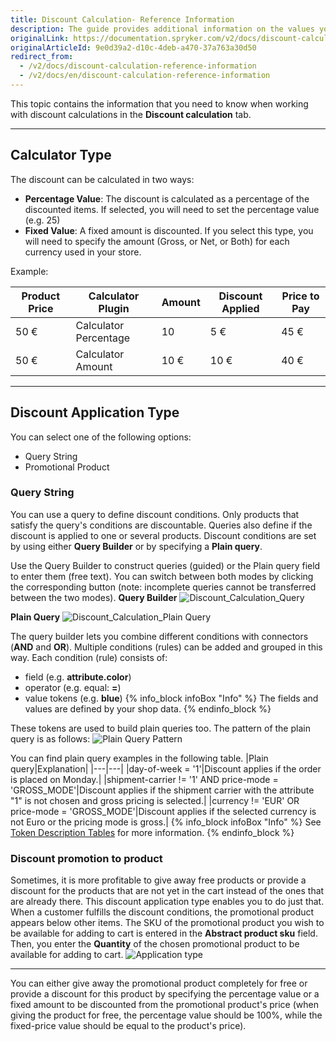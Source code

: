 ```yaml
---
title: Discount Calculation- Reference Information
description: The guide provides additional information on the values you use when working with discount calculations in the Back Office.
originalLink: https://documentation.spryker.com/v2/docs/discount-calculation-reference-information
originalArticleId: 9e0d39a2-d10c-4deb-a470-37a763a30d50
redirect_from:
  - /v2/docs/discount-calculation-reference-information
  - /v2/docs/en/discount-calculation-reference-information
---
```


This topic contains the information that you need to know when working with discount calculations in the **Discount calculation** tab.
***

## Calculator Type
The discount can be calculated in two ways:
* **Percentage Value**: The discount is calculated as a percentage of the discounted items. If selected, you will need to set the percentage value (e.g. 25)
* **Fixed Value**: A fixed amount is discounted. If you select this type, you will need to specify the amount (Gross, or Net, or Both) for each currency used in your store.

Example:

| Product Price | Calculator Plugin | Amount | Discount Applied | Price to Pay |
| --- | --- | --- | --- | --- |
| 50 € | Calculator Percentage | 10 |5 € | 45 € |
| 50 €| Calculator Amount | 10 €| 10 €| 40 €|
***
## Discount Application Type
You can select one of the following options:
* Query String
* Promotional Product

### Query String
You can use a query to define discount conditions. Only products that satisfy the query's conditions are discountable. Queries also define if the discount is applied to one or several products. Discount conditions are set by using either **Query Builder** or by specifying a **Plain query**.

Use the Query Builder to construct queries (guided) or the Plain query field to enter them (free text). You can switch between both modes by clicking the corresponding button (note: incomplete queries cannot be transferred between the two modes).
**Query Builder**
![Discount_Calculation_Query](https://spryker.s3.eu-central-1.amazonaws.com/docs/User+Guides/Back+Office+User+Guides/Discount/Discount+Calculation:+Reference+Information/query-string.png)

**Plain Query**
![Discount_Calculation_Plain Query](https://spryker.s3.eu-central-1.amazonaws.com/docs/User+Guides/Back+Office+User+Guides/Discount/Discount+Calculation:+Reference+Information/discount-calculation-plain-query.png)

The query builder lets you combine different conditions with connectors (**AND** and **OR**). Multiple conditions (rules) can be added and grouped in this way. Each condition (rule) consists of:
* field (e.g. **attribute.color**)
* operator (e.g. equal: **=**)
* value tokens (e.g. **blue**)
{% info_block infoBox "Info" %}
The fields and values are defined by your shop data.
{% endinfo_block %}

These tokens are used to build plain queries too. The pattern of the plain query is as follows:
![Plain Query Pattern](https://spryker.s3.eu-central-1.amazonaws.com/docs/User+Guides/Back+Office+User+Guides/Discount/Discount+Calculation:+Reference+Information/plain-query-pattern.png)

You can find plain query examples in the following table.
|Plain query|Explanation|
|---|---|
|day-of-week = '1'|Discount applies if the order is placed on Monday.|
|shipment-carrier != '1' AND price-mode = 'GROSS_MODE'|Discount applies if the shipment carrier with the attribute "1" is not chosen and gross pricing is selected.|
|currency != 'EUR' OR price-mode = 'GROSS_MODE'|Discount applies if the selected currency is not Euro or the pricing mode is gross.|
{% info_block infoBox "Info" %}
See [Token Description Tables](/docs/scos/user/back-office-user-guides/{{page.version}}/merchandising/discount/references/token-description-tables.html) for more information.
{% endinfo_block %}

### Discount promotion to product
Sometimes, it is more profitable to give away free products or provide a discount for the products that are not yet in the cart instead of the ones that are already there. This discount application type enables you to do just that. When a customer fulfills the discount conditions, the promotional product appears below other items. The SKU of the promotional product you wish to be available for adding to cart is entered in the **Abstract product sku** field. Then, you enter the **Quantity** of the chosen promotional product to be available for adding to cart.
![Application type](https://spryker.s3.eu-central-1.amazonaws.com/docs/User+Guides/Back+Office+User+Guides/Discount/Discount+Calculation:+Reference+Information/Application+type.png)
***
You can either give away the promotional product completely for free or provide a discount for this product by specifying the percentage value or a fixed amount to be discounted from the promotional product's price (when giving the product for free, the percentage value should be 100%, while the fixed-price value should be equal to the product's price).

